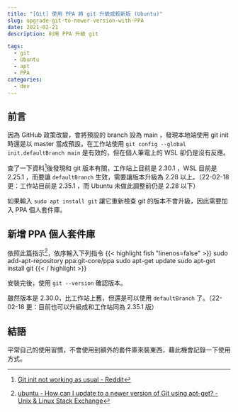 ```yaml
---
title: "[Git] 使用 PPA 將 git 升級成較新版 (Ubuntu)"
slug: upgrade-git-to-newer-version-with-PPA
date: 2021-02-21
description: 利用 PPA 升級 git

tags: 
  - git
  - Ubuntu
  - apt
  - PPA
categories: 
  - dev
---
```


## 前言

因為 GitHub 政策改變，會將預設的 branch 設為 main ，發現本地端使用 git init 時還是以 master 當成預設。在工作站使用 `git config --global init.defaultBranch main` 是有效的，但在個人筆電上的 WSL 卻仍是沒有反應。

查了一下資料[^1]後發現和 git 版本有關，工作站上目前是 2.30.1 ，WSL 目前是 2.25.1 ，而要讓 `defaultBranch` 生效，需要讓版本升級為 2.28 以上。（22-02-18 更：工作站目前是 2.35.1 ，而 Ubuntu 未做此調整前仍是 2.28 以下）

如果輸入 `sudo apt install git` 讓它重新檢查 git 的版本不會升級，因此需要加入 PPA 個人套件庫。

## 新增 PPA 個人套件庫

依照此篇指示[^2]，依序輸入下列指令
{{< highlight fish "linenos=false" >}}
sudo add-apt-repository ppa:git-core/ppa
sudo apt-get update
sudo apt-get install git
{{< / highlight >}}

安裝完後，使用 `git --version` 確認版本。

雖然版本是 2.30.0，比工作站上舊，但還是可以使用 `defaultBranch` 了。（22-02-18 更：目前也可以升級成和工作站同為 2.35.1 版）

## 結語

平常自己的使用習慣，不會使用到額外的套件庫來裝東西，藉此機會記錄一下使用方式。

[^1]: [Git init not working as usual - Reddit](https://www.reddit.com/r/git/comments/jwgn8p/git_init_not_working_as_usual/)
[^2]: [ubuntu - How can I update to a newer version of Git using apt-get? - Unix & Linux Stack Exchange](https://unix.stackexchange.com/questions/33617/how-can-i-update-to-a-newer-version-of-git-using-apt-get)

